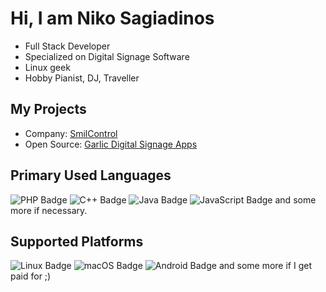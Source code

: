 # Hi, I am Niko Sagiadinos
- Full Stack Developer
- Specialized on Digital Signage Software
- Linux geek 
- Hobby Pianist, DJ, Traveller

## My Projects

- Company:  [SmilControl](http://smil-control.com)
- Open Source: [Garlic Digital Signage Apps](https://garlic-player.com)

## Primary Used Languages
![PHP Badge](https://img.shields.io/badge/PHP-777BB4?style=for-the-badge&logo=php&logoColor=white)
![C++ Badge](https://img.shields.io/badge/C++-00599C?style=for-the-badge&logo=c%2B%2B&logoColor=white)
![Java Badge](https://img.shields.io/badge/Java-ED8B00?style=for-the-badge&logo=java&logoColor=white)
![JavaScript Badge](https://img.shields.io/badge/JavaScript-F7DF1E?style=for-the-badge&logo=javascript&logoColor=black)
and some more if necessary.

## Supported Platforms
![Linux Badge](https://img.shields.io/badge/Linux-FCC624?style=for-the-badge&logo=linux&logoColor=black)
![macOS Badge](https://img.shields.io/badge/macOS-000000?style=for-the-badge&logo=apple&logoColor=white)
![Android Badge](https://img.shields.io/badge/Android-3DDC84?style=for-the-badge&logo=android&logoColor=white)
and some more if I get paid for ;)

